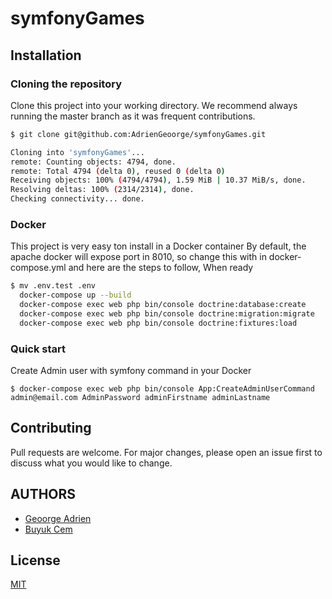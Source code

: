 # symfonyGames

## Installation
### Cloning the repository

Clone this project into your working directory. We recommend always running the master branch as it was frequent contributions.

```bash
$ git clone git@github.com:AdrienGeoorge/symfonyGames.git

Cloning into 'symfonyGames'...
remote: Counting objects: 4794, done.
remote: Total 4794 (delta 0), reused 0 (delta 0)
Receiving objects: 100% (4794/4794), 1.59 MiB | 10.37 MiB/s, done.
Resolving deltas: 100% (2314/2314), done.
Checking connectivity... done.

```
### Docker
This project is very easy ton install in a Docker container
By default, the apache docker will expose port in 8010, so change this with in docker-compose.yml and here are the steps to follow, When ready
```bash
$ mv .env.test .env
  docker-compose up --build 
  docker-compose exec web php bin/console doctrine:database:create
  docker-compose exec web php bin/console doctrine:migration:migrate
  docker-compose exec web php bin/console doctrine:fixtures:load 
```
### Quick start
Create Admin user with symfony command in your Docker
```
$ docker-compose exec web php bin/console App:CreateAdminUserCommand admin@email.com AdminPassword adminFirstname adminLastname

```

## Contributing
Pull requests are welcome. For major changes, please open an issue first to discuss what you would like to change.

## AUTHORS
* [Geoorge Adrien](https://github.com/AdrienGeoorge)
* [Buyuk Cem](https://github.com/BuyukCem)

## License
[MIT](https://choosealicense.com/licenses/mit/)

